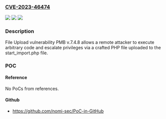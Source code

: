 ### [CVE-2023-46474](https://cve.mitre.org/cgi-bin/cvename.cgi?name=CVE-2023-46474)
![](https://img.shields.io/static/v1?label=Product&message=n%2Fa&color=blue)
![](https://img.shields.io/static/v1?label=Version&message=n%2Fa&color=blue)
![](https://img.shields.io/static/v1?label=Vulnerability&message=n%2Fa&color=brighgreen)

### Description

File Upload vulnerability PMB v.7.4.8 allows a remote attacker to execute arbitrary code and escalate privileges via a crafted PHP file uploaded to the start_import.php file.

### POC

#### Reference
No PoCs from references.

#### Github
- https://github.com/nomi-sec/PoC-in-GitHub

